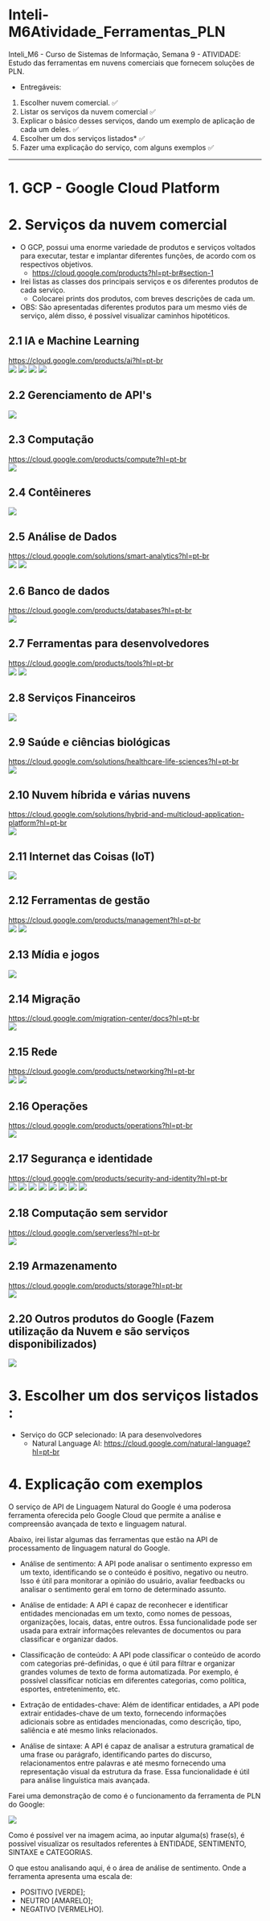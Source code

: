 # Inteli-M6Atividade_Ferramentas_PLN
Inteli_M6 - Curso de Sistemas de Informação, Semana 9 - ATIVIDADE: Estudo das ferramentas em nuvens comerciais que fornecem soluções de PLN.

- Entregáveis:

1. Escolher nuvem comercial. ✅
2. Listar os serviços da nuvem comercial ✅
3. Explicar o básico desses serviços, dando um exemplo de aplicação de cada um deles. ✅
4. Escolher um dos serviços listados* ✅
5. Fazer uma explicação do serviço, com alguns exemplos ✅

---

# 1. GCP - Google Cloud Platform

# 2. Serviços da nuvem comercial
- O GCP, possui uma enorme variedade de produtos e serviços voltados para executar, testar e implantar diferentes funções, de acordo com os respectivos objetivos.
  - https://cloud.google.com/products?hl=pt-br#section-1
- Irei listas as classes dos principais serviços e os diferentes produtos de cada serviço.
  - Colocarei prints dos produtos, com breves descrições de cada um.
- OBS: São apresentadas diferentes produtos para um mesmo viés de serviço, além disso, é possível visualizar caminhos hipotéticos.

## 2.1 IA e Machine Learning
https://cloud.google.com/products/ai?hl=pt-br <br>
<img src= "https://github.com/Rezende00/Inteli-M6Atividade_Ferramentas_PLN/blob/main/img/2.1.1.png">
<img src= "https://github.com/Rezende00/Inteli-M6Atividade_Ferramentas_PLN/blob/main/img/2.1.2.png">
<img src= "https://github.com/Rezende00/Inteli-M6Atividade_Ferramentas_PLN/blob/main/img/2.1.3.png">
<img src= "https://github.com/Rezende00/Inteli-M6Atividade_Ferramentas_PLN/blob/main/img/2.1.4.png">

## 2.2 Gerenciamento de API's
<img src= "https://github.com/Rezende00/Inteli-M6Atividade_Ferramentas_PLN/blob/main/img/2.2.png">

## 2.3 Computação
https://cloud.google.com/products/compute?hl=pt-br <br>
<img src= "https://github.com/Rezende00/Inteli-M6Atividade_Ferramentas_PLN/blob/main/img/2.3.png">

## 2.4 Contêineres
<img src= "https://github.com/Rezende00/Inteli-M6Atividade_Ferramentas_PLN/blob/main/img/2.4.png">

## 2.5 Análise de Dados
https://cloud.google.com/solutions/smart-analytics?hl=pt-br <br>
<img src= "https://github.com/Rezende00/Inteli-M6Atividade_Ferramentas_PLN/blob/main/img/2.5.1.png">
<img src= "https://github.com/Rezende00/Inteli-M6Atividade_Ferramentas_PLN/blob/main/img/2.5.2.png">

## 2.6 Banco de dados
https://cloud.google.com/products/databases?hl=pt-br <br>
<img src= "https://github.com/Rezende00/Inteli-M6Atividade_Ferramentas_PLN/blob/main/img/2.6.png">

## 2.7 Ferramentas para desenvolvedores
https://cloud.google.com/products/tools?hl=pt-br <br>
<img src= "https://github.com/Rezende00/Inteli-M6Atividade_Ferramentas_PLN/blob/main/img/2.7.1.png">
<img src= "https://github.com/Rezende00/Inteli-M6Atividade_Ferramentas_PLN/blob/main/img/2.7.2.png">

## 2.8 Serviços Financeiros
<img src= "https://github.com/Rezende00/Inteli-M6Atividade_Ferramentas_PLN/blob/main/img/2.8.png">

## 2.9 Saúde e ciências biológicas
https://cloud.google.com/solutions/healthcare-life-sciences?hl=pt-br <br>
<img src= "https://github.com/Rezende00/Inteli-M6Atividade_Ferramentas_PLN/blob/main/img/2.9.png">

## 2.10 Nuvem híbrida e várias nuvens
https://cloud.google.com/solutions/hybrid-and-multicloud-application-platform?hl=pt-br <br>
<img src= "https://github.com/Rezende00/Inteli-M6Atividade_Ferramentas_PLN/blob/main/img/2.10.png">

## 2.11 Internet das Coisas (IoT)
<img src= "https://github.com/Rezende00/Inteli-M6Atividade_Ferramentas_PLN/blob/main/img/2.11.png">

## 2.12 Ferramentas de gestão
https://cloud.google.com/products/management?hl=pt-br <br>
<img src= "https://github.com/Rezende00/Inteli-M6Atividade_Ferramentas_PLN/blob/main/img/2.12.1.png">
<img src= "https://github.com/Rezende00/Inteli-M6Atividade_Ferramentas_PLN/blob/main/img/2.12.2.png">

## 2.13 Mídia e jogos
<img src= "https://github.com/Rezende00/Inteli-M6Atividade_Ferramentas_PLN/blob/main/img/2.13.png">

## 2.14 Migração
https://cloud.google.com/migration-center/docs?hl=pt-br <br>
<img src= "https://github.com/Rezende00/Inteli-M6Atividade_Ferramentas_PLN/blob/main/img/2.14.png">

## 2.15 Rede
https://cloud.google.com/products/networking?hl=pt-br <br>
<img src= "https://github.com/Rezende00/Inteli-M6Atividade_Ferramentas_PLN/blob/main/img/2.15.1.png">
<img src= "https://github.com/Rezende00/Inteli-M6Atividade_Ferramentas_PLN/blob/main/img/2.15.2.png">

## 2.16 Operações
https://cloud.google.com/products/operations?hl=pt-br <br>
<img src= "https://github.com/Rezende00/Inteli-M6Atividade_Ferramentas_PLN/blob/main/img/2.16.png">

## 2.17 Segurança e identidade
https://cloud.google.com/products/security-and-identity?hl=pt-br <br>
<img src= "https://github.com/Rezende00/Inteli-M6Atividade_Ferramentas_PLN/blob/main/img/2.17.1.png">
<img src= "https://github.com/Rezende00/Inteli-M6Atividade_Ferramentas_PLN/blob/main/img/2.17.2.png">
<img src= "https://github.com/Rezende00/Inteli-M6Atividade_Ferramentas_PLN/blob/main/img/2.17.3.png">
<img src= "https://github.com/Rezende00/Inteli-M6Atividade_Ferramentas_PLN/blob/main/img/2.17.4.png">
<img src= "https://github.com/Rezende00/Inteli-M6Atividade_Ferramentas_PLN/blob/main/img/2.17.5.png">
<img src= "https://github.com/Rezende00/Inteli-M6Atividade_Ferramentas_PLN/blob/main/img/2.17.6.png">
<img src= "https://github.com/Rezende00/Inteli-M6Atividade_Ferramentas_PLN/blob/main/img/2.17.7.png">
<img src= "https://github.com/Rezende00/Inteli-M6Atividade_Ferramentas_PLN/blob/main/img/2.17.8.png">

## 2.18 Computação sem servidor
https://cloud.google.com/serverless?hl=pt-br <br>
<img src= "https://github.com/Rezende00/Inteli-M6Atividade_Ferramentas_PLN/blob/main/img/2.18.png">

## 2.19 Armazenamento
https://cloud.google.com/products/storage?hl=pt-br <br>
<img src= "https://github.com/Rezende00/Inteli-M6Atividade_Ferramentas_PLN/blob/main/img/2.19.png">

## 2.20 Outros produtos do Google (Fazem utilização da Nuvem e são serviços disponibilizados)
<img src= "https://github.com/Rezende00/Inteli-M6Atividade_Ferramentas_PLN/blob/main/img/2.20.png">

# 3. Escolher um dos serviços listados :
- Serviço do GCP selecionado: IA para desenvolvedores
  - Natural Language AI: https://cloud.google.com/natural-language?hl=pt-br

# 4. Explicação com exemplos
O serviço de API de Linguagem Natural do Google é uma poderosa ferramenta oferecida pelo Google Cloud que permite a análise e compreensão avançada de texto e linguagem natural.<br>

Abaixo, irei listar algumas das ferramentas que estão na API de processamento de linguagem natural do Google.<br>

- Análise de sentimento: A API pode analisar o sentimento expresso em um texto, identificando se o conteúdo é positivo, negativo ou neutro. Isso é útil para monitorar a opinião do usuário, avaliar feedbacks ou analisar o sentimento geral em torno de determinado assunto.

- Análise de entidade: A API é capaz de reconhecer e identificar entidades mencionadas em um texto, como nomes de pessoas, organizações, locais, datas, entre outros. Essa funcionalidade pode ser usada para extrair informações relevantes de documentos ou para classificar e organizar dados.

- Classificação de conteúdo: A API pode classificar o conteúdo de acordo com categorias pré-definidas, o que é útil para filtrar e organizar grandes volumes de texto de forma automatizada. Por exemplo, é possível classificar notícias em diferentes categorias, como política, esportes, entretenimento, etc.

- Extração de entidades-chave: Além de identificar entidades, a API pode extrair entidades-chave de um texto, fornecendo informações adicionais sobre as entidades mencionadas, como descrição, tipo, saliência e até mesmo links relacionados.

- Análise de sintaxe: A API é capaz de analisar a estrutura gramatical de uma frase ou parágrafo, identificando partes do discurso, relacionamentos entre palavras e até mesmo fornecendo uma representação visual da estrutura da frase. Essa funcionalidade é útil para análise linguística mais avançada.
 
Farei uma demonstração de como é o funcionamento da ferramenta de PLN do Google:

<img src= "https://github.com/Rezende00/Inteli-M6Atividade_Ferramentas_PLN/blob/main/img/4.png">

Como é possível ver na imagem acima, ao inputar alguma(s) frase(s), é possível visualizar os resultados referentes à ENTIDADE, SENTIMENTO, SINTAXE e CATEGORIAS.<br> 

O que estou analisando aqui, é o área de análise de sentimento. Onde a ferramenta apresenta uma escala de: 
- POSITIVO [VERDE];
- NEUTRO [AMARELO]; 
- NEGATIVO [VERMELHO].
